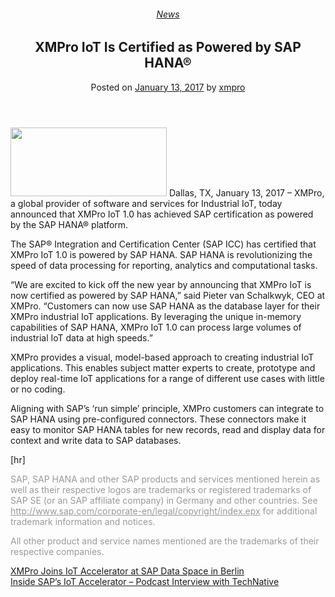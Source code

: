 <div class="large-9 col">
<article class="post-5606 post type-post status-publish format-standard has-post-thumbnail hentry category-news tag-use-cases" id="post-5606">
<div class="article-inner">
<header class="entry-header">
<div class="entry-header-text entry-header-text-top text-center">
<h6 class="entry-category is-xsmall"><a href="https://xmpro.com/category/news/" rel="category tag">News</a></h6><h1 class="entry-title">XMPro IoT Is Certified as Powered by SAP HANA®</h1><div class="entry-divider is-divider small"></div>
<div class="entry-meta uppercase is-xsmall">
<span class="posted-on">Posted on <a href="https://xmpro.com/xmpro-iot-certified-powered-sap-hana/" rel="bookmark"><time class="entry-date published updated" datetime="2017-01-13T09:20:00+00:00">January 13, 2017</time></a></span> <span class="byline">by <span class="meta-author vcard"><a class="url fn n" href="https://xmpro.com/author/xmpro/">xmpro</a></span></span> </div>
</div>
</header>
<div class="entry-content single-page">
<p><img height="110" src="https://xmpro.com/wp-content/uploads/2017/01/SAP_HANA_powered_by_R-300x132.png" width="250"/>
Dallas, TX, January 13, 2017 – XMPro, a global provider of software and services for Industrial IoT, today announced that XMPro IoT 1.0 has achieved SAP certification as powered by the SAP HANA® platform.</p>
<p>The SAP® Integration and Certification Center (SAP ICC) has certified that XMPro IoT 1.0 is powered by SAP HANA. SAP HANA is revolutionizing the speed of data processing for reporting, analytics and computational tasks.</p>
<p>“We are excited to kick off the new year by announcing that XMPro IoT is now certified as powered by SAP HANA,” said Pieter van Schalkwyk, CEO at XMPro. “Customers can now use SAP HANA as the database layer for their XMPro industrial IoT applications. By leveraging the unique in-memory capabilities of SAP HANA, XMPro IoT 1.0 can process large volumes of industrial IoT data at high speeds.”</p>
<p>XMPro provides a visual, model-based approach to creating industrial IoT applications. This enables subject matter experts to create, prototype and deploy real-time IoT applications for a range of different use cases with little or no coding.</p>
<p>Aligning with SAP’s ‘run simple’ principle, XMPro customers can integrate to SAP HANA using pre-configured connectors. These connectors make it easy to monitor SAP HANA tables for new records, read and display data for context and write data to SAP databases.</p>
[hr]
<p><span style="color: #999999;">SAP, SAP HANA and other SAP products and services mentioned herein as well as their respective logos are trademarks or registered trademarks of SAP SE (or an SAP affiliate company) in Germany and other countries. See <a href="http://www.sap.com/corporate-en/legal/copyright/index.epx" style="color: #999999;">http://www.sap.com/corporate-en/legal/copyright/index.epx</a> for additional trademark information and notices.</span></p>
<p><span style="color: #999999;">All other product and service names mentioned are the trademarks of their respective companies.</span> </p>
<div class="blog-share text-center"><div class="is-divider medium"></div><div class="social-icons share-icons share-row relative"><a aria-label="Share on WhatsApp" class="icon button circle is-outline tooltip whatsapp show-for-medium" data-action="share/whatsapp/share" href="whatsapp://send?text=XMPro%20IoT%20Is%20Certified%20as%20Powered%20by%20SAP%20HANA%C2%AE - https://xmpro.com/xmpro-iot-certified-powered-sap-hana/" title="Share on WhatsApp"><i class="icon-whatsapp"></i></a><a aria-label="Share on Facebook" class="icon button circle is-outline tooltip facebook" data-label="Facebook" href="https://www.facebook.com/sharer.php?u=https://xmpro.com/xmpro-iot-certified-powered-sap-hana/" onclick="window.open(this.href,this.title,'width=500,height=500,top=300px,left=300px'); return false;" rel="noopener nofollow" target="_blank" title="Share on Facebook"><i class="icon-facebook"></i></a><a aria-label="Share on Twitter" class="icon button circle is-outline tooltip twitter" href="https://twitter.com/share?url=https://xmpro.com/xmpro-iot-certified-powered-sap-hana/" onclick="window.open(this.href,this.title,'width=500,height=500,top=300px,left=300px'); return false;" rel="noopener nofollow" target="_blank" title="Share on Twitter"><i class="icon-twitter"></i></a><a aria-label="Email to a Friend" class="icon button circle is-outline tooltip email" href="/cdn-cgi/l/email-protection#89b6fafcebe3eceafdb4d1c4d9fbe6acbbb9c0e6ddacbbb9c0faacbbb9caecfbfde0efe0ecedacbbb9e8faacbbb9d9e6feecfbecedacbbb9ebf0acbbb9dac8d9acbbb9c1c8c7c8accabbacc8ccafebe6edf0b4cae1eceae2acbbb9fde1e0faacbbb9e6fcfdacbac8acbbb9e1fdfdf9faacbac8acbbcfacbbcff1e4f9fbe6a7eae6e4acbbcff1e4f9fbe6a4e0e6fda4eaecfbfde0efe0eceda4f9e6feecfbeceda4fae8f9a4e1e8e7e8acbbcf" rel="nofollow" title="Email to a Friend"><i class="icon-envelop"></i></a><a aria-label="Pin on Pinterest" class="icon button circle is-outline tooltip pinterest" href="https://pinterest.com/pin/create/button?url=https://xmpro.com/xmpro-iot-certified-powered-sap-hana/&amp;media=https://xmpro.com/wp-content/uploads/2017/01/XMPro-IoT-SAP-HANA-Certified.jpg&amp;description=XMPro%20IoT%20Is%20Certified%20as%20Powered%20by%20SAP%20HANA%C2%AE" onclick="window.open(this.href,this.title,'width=500,height=500,top=300px,left=300px'); return false;" rel="noopener nofollow" target="_blank" title="Pin on Pinterest"><i class="icon-pinterest"></i></a><a aria-label="Share on LinkedIn" class="icon button circle is-outline tooltip linkedin" href="https://www.linkedin.com/shareArticle?mini=true&amp;url=https://xmpro.com/xmpro-iot-certified-powered-sap-hana/&amp;title=XMPro%20IoT%20Is%20Certified%20as%20Powered%20by%20SAP%20HANA%C2%AE" onclick="window.open(this.href,this.title,'width=500,height=500,top=300px,left=300px'); return false;" rel="noopener nofollow" target="_blank" title="Share on LinkedIn"><i class="icon-linkedin"></i></a></div></div></div>
<nav class="navigation-post" id="nav-below" role="navigation">
<div class="flex-row next-prev-nav bt bb">
<div class="flex-col flex-grow nav-prev text-left">
<div class="nav-previous"><a href="https://xmpro.com/xmpro-joins-iot-accelerator-sap-data-space-berlin/" rel="prev"><span class="hide-for-small"><i class="icon-angle-left"></i></span> XMPro Joins IoT Accelerator at SAP Data Space in Berlin</a></div>
</div>
<div class="flex-col flex-grow nav-next text-right">
<div class="nav-next"><a href="https://xmpro.com/inside-saps-iot-accelerator-podcast-interview-technative/" rel="next">Inside SAP’s IoT Accelerator – Podcast Interview with TechNative <span class="hide-for-small"><i class="icon-angle-right"></i></span></a></div> </div>
</div>
</nav>
</div>
</article>
<div class="comments-area" id="comments">
</div>
</div>